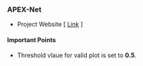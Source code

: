 ### APEX-Net
* Project Website  [ [Link](https://sites.google.com/view/apexnetpaper) ]

#### Important Points
* Threshold vlaue for valid plot is set to **0.5**.

